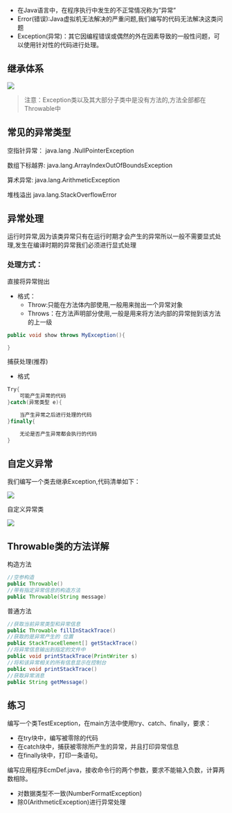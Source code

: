 
- 在Java语言中，在程序执行中发生的不正常情况称为”异常”
- Error(错误):Java虚拟机无法解决的严重问题,我们编写的代码无法解决这类问题
- Exception(异常)：其它因编程错误或偶然的外在因素导致的一般性问题，可以使用针对性的代码进行处理。


## 继承体系

![](_v_images/20190310174809513_32135.png)

> 注意：Exception类以及其大部分子类中是没有方法的,方法全部都在Throwable中

## 常见的异常类型

空指针异常：	java.lang .NullPointerException

数组下标越界:	java.lang.ArrayIndexOutOfBoundsException

算术异常: 	java.lang.ArithmeticException

堆栈溢出		java.lang.StackOverflowError


## 异常处理

运行时异常,因为该类异常只有在运行时期才会产生的异常所以一般不需要显式处理,发生在编译时期的异常我们必须进行显式处理

### 处理方式：

直接将异常抛出

- 格式：
    - Throw:只能在方法体内部使用,一般用来抛出一个异常对象
    - Throws：在方法声明部分使用,一般是用来将方法内部的异常抛到该方法的上一级

```java
public void show throws MyException(){

}
```


捕获处理(推荐)

- 格式

```java
Try{
    可能产生异常的代码
}catch(异常类型 e){

    当产生异常之后进行处理的代码
}finally{

    无论是否产生异常都会执行的代码
}
```


## 自定义异常

我们编写一个类去继承Exception,代码清单如下：

![](_v_images/20190310175259418_14059.png)


自定义异常类

![](_v_images/20190310175316066_30837.png)




## Throwable类的方法详解

构造方法

```java
//空参构造
public Throwable()
//带有指定异常信息的构造方法
public Throwable(String message)
```

普通方法

```java
//获取当前异常类型和异常信息
public Throwable fillInStackTrace()
//获取的是异常产生的 位置
public StackTraceElement[] getStackTrace()
//将异常信息输出到指定的文件中
public void printStackTrace(PrintWriter s)
//将和该异常相关的所有信息显示在控制台
public void printStackTrace()
//获取异常消息
public String getMessage()
```



## 练习

编写一个类TestException，在main方法中使用try、catch、finally，要求：

- 在try块中，编写被零除的代码
- 在catch块中，捕获被零除所产生的异常，并且打印异常信息
- 在finally块中，打印一条语句。

编写应用程序EcmDef.java，接收命令行的两个参数，要求不能输入负数，计算两数相除。

- 对数据类型不一致(NumberFormatException)
- 除0(ArithmeticException)进行异常处理
